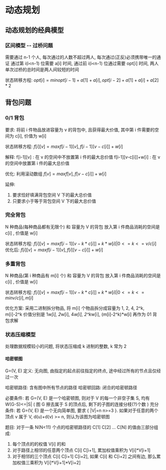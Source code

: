 # 动态规划

## 动态规划的经典模型

### 区间模型 -- 过桥问题

需要通过 n-1 个人, 每次通过的人数不超过两人, 每次通过(正反)必须携带唯一的通证
通过第 i(i<n-1) 位需要 a[i] 时间, 通过前 i(i<n-1) 位通过需要 opt[i] 时间, 两人单次过桥的总时间是两人间较短的时间

状态转移方程:
$opt[i] = min{ opt[i-1] + a[1] + a[i], opt[i-2] + a[1] + a[i] + a[2]*2 }$

## 背包问题

### 0/1 背包

要求:
将前 i 件物品放进容量为 v 的背包中, 且获得最大价值, 其中第 i 件需要的空间为 c[i], 价值为 w[i]

状态转移方程:
$f[i][v] = max { f[i-1][v], f[i-1][v-c[i]]+w[i] }$

解释:
f[i-1][v] : 在 v 的空间中不放置第 i 件的最大总价值
f[i-1][v-c[i]]+w[i] : 在 v 的空间中放置第 i 件的最大总价值

优化: 利用滚动数组
$f[v] = max { f[v], f[v-c[i]]+w[i] }$

延伸:
1. 要求恰好填满背包空间 V 下的最大总价值
2. 只要求小于等于背包空间 V 下的最大总价值

### 完全背包

N 种商品(每种商品都有无限个) 和 容量为 V 的背包
放入第 i 件商品消耗的空间是 c[i] , 价值是 w[i]

状态转移方程:
$f[i][v] = max { f[i-1][v-k*c[i]]+k*w[i] | 0<=k<=v/c[i] }$
优化后:
$f[i][v] = max { f[i-1][v], f[i][v-c[i]]+w[i] }$

### 多重背包

N 种商品(第 i 种商品有 m[i] 个) 和 容量为 V 的背包
放入第 i 件商品消耗的空间是 c[i] , 价值是 w[i]

状态转移方程:
$f[i][v] = max { f[i-1][v-k*c[i]]+k*w[i] | 0<=k<=min{v/c[i], m[i]} }$

优化方案:
采用二进制拆分物品, 将 m[i] 个物品拆分成容量为 1, 2, 4, 2^k, m[i]-2^k
价值分别是 1*w[i], 2*w[i], 4*w[i], 2^k*w[i], (m[i]-2^k)*w[i]
再作为 01 背包求解

### 状态压缩模型

处理数据规模较小的问题, 将状态压缩成 k 进制的整数, k 常为 2

#### 哈密顿图

G=(V, E)
定义: 无向图, 由指定的起点前往指定的终点, 途中经过所有的节点且仅经过一次

哈密顿路径: 含有图中所有节点的路径
哈密顿回路: 闭合的哈密顿路径

必要条件: 若 G=(V, E) 是一个哈密顿图, 则对于 V 的每一个非空子集 S, 均有 W(G-S)<=|S| ( 图 G 擦去属于 S 的顶点后, 剩下的子图的连接分枝(?)个数 )
充分条件: 若 G=(V, E) 是一个无向简单图, 要求 { |V|=n n>=3 }. 如果对于任意的两个顶点 v 属于 V, d(u)+d(v) >= n, 则认为该图为哈密顿图

题目: 对于一条 N(N<11) 个点的哈密顿路径的 C[1] C[2] ... C[N] 的值由三部分组成:
  1. 每个顶点的的权值 V[i] 的和
  2. 对于路径上相邻的任意两个顶点 C[i] C[i+1], 累加权值乘积为 V[i]*V[i+1]
  3. 对于相邻的三个顶点 C[i] C[i+1] C[i+2], 如果 C[i] 和 C[i+2] 之间有边, 那么累加权值三乘积为 V[i]*V[i+1]*V[i+2]
  

